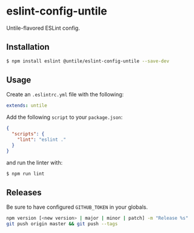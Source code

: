 # eslint-config-untile

Untile-flavored ESLint config.

## Installation

```sh
$ npm install eslint @untile/eslint-config-untile --save-dev
```

## Usage

Create an `.eslintrc.yml` file with the following:

```yaml
extends: untile
```

Add the following `script` to your `package.json`:

```json
{
  "scripts": {
    "lint": "eslint ."
  }
}
```

and run the linter with:

```sh
$ npm run lint
```

## Releases

Be sure to have configured `GITHUB_TOKEN` in your globals.

```bash
npm version [<new version> | major | minor | patch] -m "Release %s"
git push origin master && git push --tags
```

